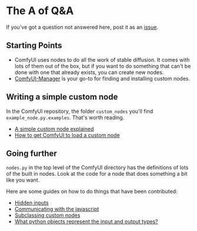 # The A of Q&A

If you've got a question not answered here, post it as an [issue](https://github.com/chrisgoringe/Comfy-Custom-Node-How-To/issues).

## Starting Points

- ComfyUI uses nodes to do all the work of stable diffusion. It comes with lots of them out of the box, but if you want to do something that can't be done with one that already exists, you can create new nodes.
- [ComfyUI-Manager](https://github.com/ltdrdata/ComfyUI-Manager) is your go-to for finding and installing custom nodes.

## Writing a simple custom node

In the ComfyUI repository, the folder `custom_nodes` you'll find `example_node.py.examples`. That's worth reading. 

- [A simple custom node explained](./answers/simple_node.md) 
- [How to get ComfyUI to load a custom node](./answers/deploying%20a%20custom%20node.md)

## Going further

`nodes.py` in the top level of the ComfyUI directory has the definitions of lots of the built in nodes. Look at the code for a node that does something a bit like you want.

Here are some guides on how to do things that have been contributed:
- [Hidden inputs](./answers/hidden_inputs.md)
- [Communicating with the javascript](./answers/front_end.md)
- [Subclassing custom nodes](./answers/subclassing.md)
- [What python objects represent the input and output types?](./answers/data_types.md)
